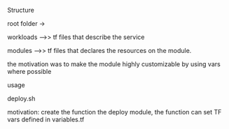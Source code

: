 Structure

root folder ->

workloads -->>
tf files that describe the service

modules -->>
tf files that declares the resources on the module. 

the motivation was to make the module highly customizable by using vars where possible

usage

deploy.sh

motivation: create the function the deploy module, the function can set TF vars defined in variables.tf
